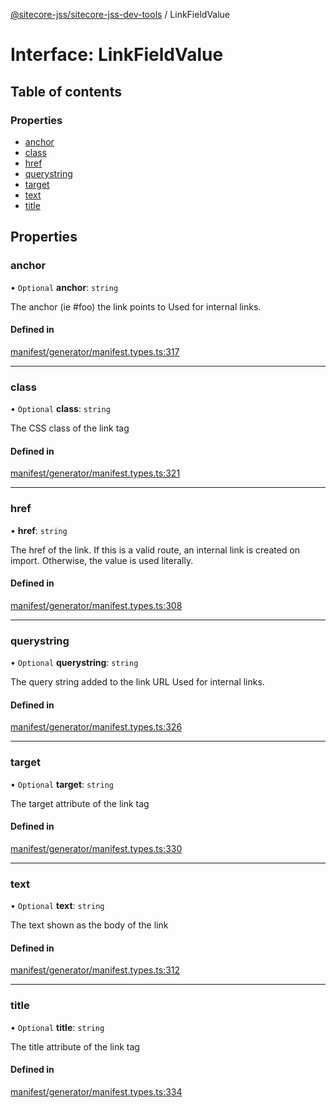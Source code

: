 [@sitecore-jss/sitecore-jss-dev-tools](../README.md) / LinkFieldValue

# Interface: LinkFieldValue

## Table of contents

### Properties

- [anchor](LinkFieldValue.md#anchor)
- [class](LinkFieldValue.md#class)
- [href](LinkFieldValue.md#href)
- [querystring](LinkFieldValue.md#querystring)
- [target](LinkFieldValue.md#target)
- [text](LinkFieldValue.md#text)
- [title](LinkFieldValue.md#title)

## Properties

### anchor

• `Optional` **anchor**: `string`

The anchor (ie #foo) the link points to
Used for internal links.

#### Defined in

[manifest/generator/manifest.types.ts:317](https://github.com/Sitecore/jss/blob/2c76f9cae/packages/sitecore-jss-dev-tools/src/manifest/generator/manifest.types.ts#L317)

___

### class

• `Optional` **class**: `string`

The CSS class of the link tag

#### Defined in

[manifest/generator/manifest.types.ts:321](https://github.com/Sitecore/jss/blob/2c76f9cae/packages/sitecore-jss-dev-tools/src/manifest/generator/manifest.types.ts#L321)

___

### href

• **href**: `string`

The href of the link. If this is a valid route, an internal link is created on import.
Otherwise, the value is used literally.

#### Defined in

[manifest/generator/manifest.types.ts:308](https://github.com/Sitecore/jss/blob/2c76f9cae/packages/sitecore-jss-dev-tools/src/manifest/generator/manifest.types.ts#L308)

___

### querystring

• `Optional` **querystring**: `string`

The query string added to the link URL
Used for internal links.

#### Defined in

[manifest/generator/manifest.types.ts:326](https://github.com/Sitecore/jss/blob/2c76f9cae/packages/sitecore-jss-dev-tools/src/manifest/generator/manifest.types.ts#L326)

___

### target

• `Optional` **target**: `string`

The target attribute of the link tag

#### Defined in

[manifest/generator/manifest.types.ts:330](https://github.com/Sitecore/jss/blob/2c76f9cae/packages/sitecore-jss-dev-tools/src/manifest/generator/manifest.types.ts#L330)

___

### text

• `Optional` **text**: `string`

The text shown as the body of the link

#### Defined in

[manifest/generator/manifest.types.ts:312](https://github.com/Sitecore/jss/blob/2c76f9cae/packages/sitecore-jss-dev-tools/src/manifest/generator/manifest.types.ts#L312)

___

### title

• `Optional` **title**: `string`

The title attribute of the link tag

#### Defined in

[manifest/generator/manifest.types.ts:334](https://github.com/Sitecore/jss/blob/2c76f9cae/packages/sitecore-jss-dev-tools/src/manifest/generator/manifest.types.ts#L334)
